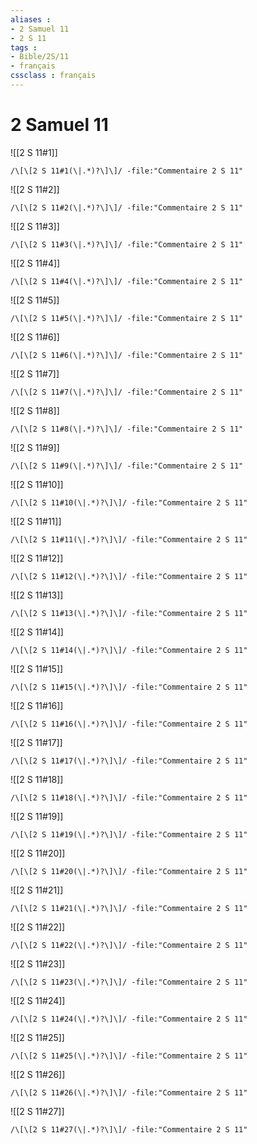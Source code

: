 ```yaml
---
aliases : 
- 2 Samuel 11
- 2 S 11
tags : 
- Bible/2S/11
- français
cssclass : français
---
```


# 2 Samuel 11

![[2 S 11#1]]

```query
/\[\[2 S 11#1(\|.*)?\]\]/ -file:"Commentaire 2 S 11"
```

![[2 S 11#2]]

```query
/\[\[2 S 11#2(\|.*)?\]\]/ -file:"Commentaire 2 S 11"
```

![[2 S 11#3]]

```query
/\[\[2 S 11#3(\|.*)?\]\]/ -file:"Commentaire 2 S 11"
```

![[2 S 11#4]]

```query
/\[\[2 S 11#4(\|.*)?\]\]/ -file:"Commentaire 2 S 11"
```

![[2 S 11#5]]

```query
/\[\[2 S 11#5(\|.*)?\]\]/ -file:"Commentaire 2 S 11"
```

![[2 S 11#6]]

```query
/\[\[2 S 11#6(\|.*)?\]\]/ -file:"Commentaire 2 S 11"
```

![[2 S 11#7]]

```query
/\[\[2 S 11#7(\|.*)?\]\]/ -file:"Commentaire 2 S 11"
```

![[2 S 11#8]]

```query
/\[\[2 S 11#8(\|.*)?\]\]/ -file:"Commentaire 2 S 11"
```

![[2 S 11#9]]

```query
/\[\[2 S 11#9(\|.*)?\]\]/ -file:"Commentaire 2 S 11"
```

![[2 S 11#10]]

```query
/\[\[2 S 11#10(\|.*)?\]\]/ -file:"Commentaire 2 S 11"
```

![[2 S 11#11]]

```query
/\[\[2 S 11#11(\|.*)?\]\]/ -file:"Commentaire 2 S 11"
```

![[2 S 11#12]]

```query
/\[\[2 S 11#12(\|.*)?\]\]/ -file:"Commentaire 2 S 11"
```

![[2 S 11#13]]

```query
/\[\[2 S 11#13(\|.*)?\]\]/ -file:"Commentaire 2 S 11"
```

![[2 S 11#14]]

```query
/\[\[2 S 11#14(\|.*)?\]\]/ -file:"Commentaire 2 S 11"
```

![[2 S 11#15]]

```query
/\[\[2 S 11#15(\|.*)?\]\]/ -file:"Commentaire 2 S 11"
```

![[2 S 11#16]]

```query
/\[\[2 S 11#16(\|.*)?\]\]/ -file:"Commentaire 2 S 11"
```

![[2 S 11#17]]

```query
/\[\[2 S 11#17(\|.*)?\]\]/ -file:"Commentaire 2 S 11"
```

![[2 S 11#18]]

```query
/\[\[2 S 11#18(\|.*)?\]\]/ -file:"Commentaire 2 S 11"
```

![[2 S 11#19]]

```query
/\[\[2 S 11#19(\|.*)?\]\]/ -file:"Commentaire 2 S 11"
```

![[2 S 11#20]]

```query
/\[\[2 S 11#20(\|.*)?\]\]/ -file:"Commentaire 2 S 11"
```

![[2 S 11#21]]

```query
/\[\[2 S 11#21(\|.*)?\]\]/ -file:"Commentaire 2 S 11"
```

![[2 S 11#22]]

```query
/\[\[2 S 11#22(\|.*)?\]\]/ -file:"Commentaire 2 S 11"
```

![[2 S 11#23]]

```query
/\[\[2 S 11#23(\|.*)?\]\]/ -file:"Commentaire 2 S 11"
```

![[2 S 11#24]]

```query
/\[\[2 S 11#24(\|.*)?\]\]/ -file:"Commentaire 2 S 11"
```

![[2 S 11#25]]

```query
/\[\[2 S 11#25(\|.*)?\]\]/ -file:"Commentaire 2 S 11"
```

![[2 S 11#26]]

```query
/\[\[2 S 11#26(\|.*)?\]\]/ -file:"Commentaire 2 S 11"
```

![[2 S 11#27]]

```query
/\[\[2 S 11#27(\|.*)?\]\]/ -file:"Commentaire 2 S 11"
```

